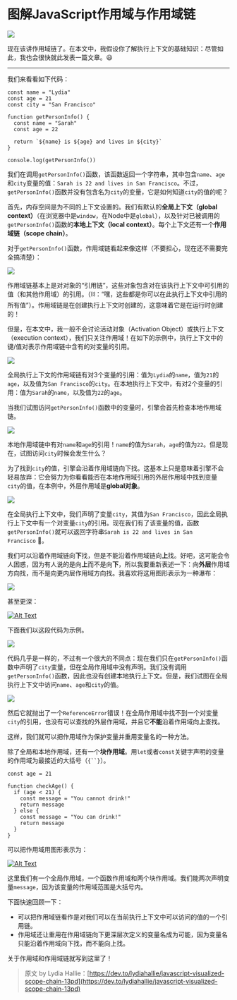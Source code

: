 # 图解JavaScript作用域与作用域链

![](media/15959138876318/c1.gif)

现在该讲作用域链了。在本文中，我假设你了解执行上下文的基础知识：尽管如此，我也会很快就此发表一篇文章。😃

* * *

我们来看看如下代码：

```
const name = "Lydia"
const age = 21
const city = "San Francisco"

function getPersonInfo() {
  const name = "Sarah"
  const age = 22

  return `${name} is ${age} and lives in ${city}`
}

console.log(getPersonInfo())
```

我们在调用`getPersonInfo()`函数，该函数返回一个字符串，其中包含`name`、`age`和`city`变量的值：`Sarah is 22 and lives in San Francisco`。不过，`getPersonInfo()`函数并没有包含名为`city`的变量，它是如何知道`city`的值的呢？

首先，内存空间是为不同的上下文设置的。我们有默认的**全局上下文（global context）**（在浏览器中是`window`，在Node中是`global`），以及针对已被调用的`getPersonInfo()`函数的**本地上下文（local context）**。每个上下文还有一个**作用域链（scope chain）**。

对于`getPersonInfo()`函数，作用域链看起来像这样（不要担心，现在还不需要完全搞清楚）：

[![](media/15959138876318/89b9buizhevs0jf6djyn.png)](media/15959138876318/89b9buizhevs0jf6djyn.png)

作用域链基本上是对对象的“引用链”，这些对象包含对在该执行上下文中可引用的值（和其他作用域）的引用。（⛓：“嘿，这些都是你可以在此执行上下文中引用的所有值”）。作用域链是在创建执行上下文时创建的，这意味着它是在运行时创建的！

但是，在本文中，我一般不会讨论活动对象（Activation Object）或执行上下文（execution context），我们只关注作用域！在如下的示例中，执行上下文中的键/值对表示作用域链中含有的对变量的引用。

[![](media/15959138876318/iala2et7bg9bgdj4c2lg.png)](media/15959138876318/iala2et7bg9bgdj4c2lg.png)

全局执行上下文的作用域链有对3个变量的引用：值为`Lydia`的`name`，值为`21`的`age`，以及值为`San Francisco`的`city`。在本地执行上下文中，有对2个变量的引用：值为`Sarah`的`name`，以及值为`22`的`age`。

当我们试图访问`getPersonInfo()`函数中的变量时，引擎会首先检查本地作用域链。

[![](media/15959138876318/xn17f0t54acz8tiq7122.gif)](media/15959138876318/xn17f0t54acz8tiq7122.gif)

本地作用域链中有对`name`和`age`的引用！`name`的值为`Sarah`，`age`的值为`22`。但是现在，试图访问`city`时候会发生什么？

为了找到`city`的值，引擎会沿着作用域链向下找。这基本上只是意味着引擎不会轻易放弃：它会努力为你看看能否在本地作用域引用的外层作用域中找到变量`city`的值，在本例中，外层作用域是**global对象**。

[![](media/15959138876318/z9iclg23rmbpts7meoq6.gif)](media/15959138876318/z9iclg23rmbpts7meoq6.gif)

在全局执行上下文中，我们声明了变量`city`，其值为`San Francisco`，因此全局执行上下文中有一个对变量`city`的引用。现在我们有了该变量的值，函数`getPersonInfo()`就可以返回字符串`Sarah is 22 and lives in San Francisco` 🎉。

我们可以沿着作用域链向**下**找，但是不能沿着作用域链向**上**找。好吧，这可能会令人困惑，因为有人说的是向**上**而不是向**下**，所以我要重新表述一下：向**外层**作用域方向找，而不是向更内层作用域方向找。我喜欢将这用图形表示为一种瀑布：

[![](media/15959138876318/doq46yc6nuiam51evy44.png)](media/15959138876318/doq46yc6nuiam51evy44.png)

甚至更深：

[![Alt Text](media/15959138876318/rece2zj4pb4w1fn56q5k.png)](media/15959138876318/rece2zj4pb4w1fn56q5k.png)

下面我们以这段代码为示例。

[![](media/15959138876318/0z6342b72f3n6v6ufafk.png)](media/15959138876318/0z6342b72f3n6v6ufafk.png)

代码几乎是一样的，不过有一个很大的不同点：现在我们只在`getPersonInfo()`函数中声明了`city`变量，但在全局作用域中没有声明。我们没有调用`getPersonInfo()`函数，因此也没有创建本地执行上下文。但是，我们试图在全局执行上下文中访问`name`、`age`和`city`的值。

[![](media/15959138876318/f3wvlo4c3gqf3mve1g0n.gif)](media/15959138876318/f3wvlo4c3gqf3mve1g0n.gif)

然后它就抛出了一个`ReferenceError`错误！在全局作用域中找不到一个对变量`city`的引用，也没有可以查找的外层作用域，并且它**不能**沿着作用域向**上**查找。

这样，我们就可以把作用域作为保护变量并重用变量名的一种方法。

除了全局和本地作用域，还有一个**块作用域**。用`let`或者`const`关键字声明的变量的作用域为最接近的大括号（`{``}`）。

```
const age = 21

function checkAge() {
  if (age < 21) {
    const message = "You cannot drink!"
    return message
  } else {
    const message = "You can drink!"
    return message
  }
} 
```

可以把作用域用图形表示为：

[![Alt Text](media/15959138876318/75n1vpm7z4d8924cnvje.png)](media/15959138876318/75n1vpm7z4d8924cnvje.png)

这里我们有一个全局作用域，一个函数作用域和两个块作用域。我们能两次声明变量`message`，因为该变量的作用域范围是大括号内。

下面快速回顾一下：

* 可以把作用域链看作是对我们可以在当前执行上下文中可以访问的值的一个引用链。
* 作用域还让重用在作用域链向下更深层次定义的变量名成为可能，因为变量名只能沿着作用域向下找，而不能向上找。

关于作用域和作用域链就写到这里了！

> 原文 by Lydia Hallie：[https://dev.to/lydiahallie/javascript-visualized-scope-chain-13pd](https://dev.to/lydiahallie/javascript-visualized-scope-chain-13pd)